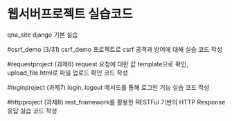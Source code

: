 # 웹서버프로젝트 실습코드
qna_site django 기본 실습


#csrf_demo (3/31)
csrf_demo 프로젝트로 csrf 공격과 방어에 대해 실습 코드 작성

#requestproject (과제6)
request 요청에 대한 값 template으로 확인, upload_file.html로 파일 업로드 확인 코드 작성


#loginproject (과제7)
login, logout 메서드를 통해 로그인 기능 실습 코드 작성

#httpproject (과제8)
rest_framework를 활용한 RESTFul 기반의 HTTP Response 응답 실습 코드 작성
